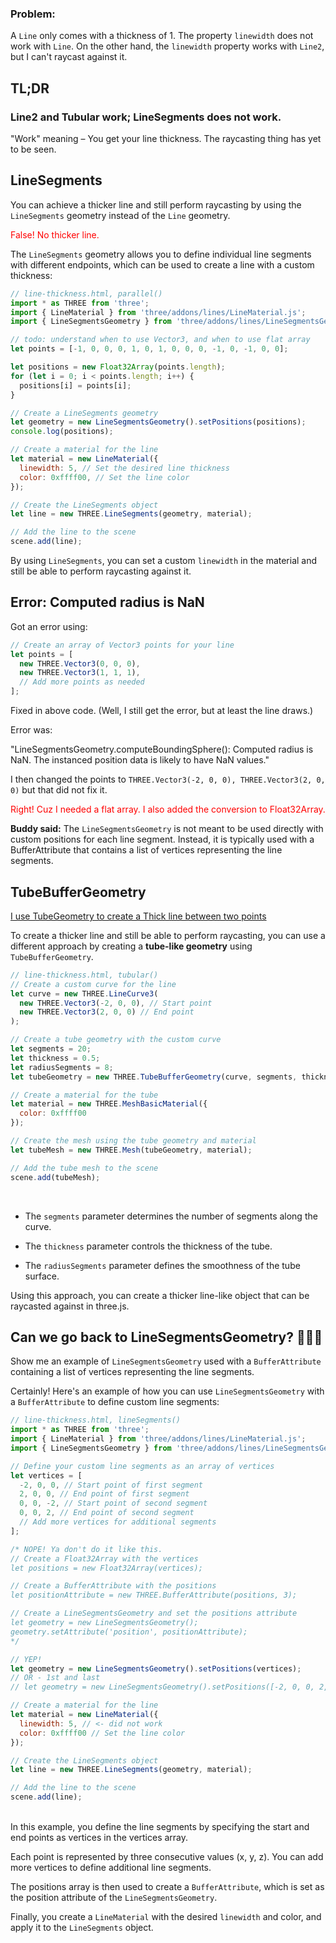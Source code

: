 <!-- #barracuda -->

### Problem:

A `Line` only comes with a thickness of 1.  The property `linewidth` does not work with `Line`.  On the other hand, the `linewidth` property works with `Line2`, but I can't raycast against it.

## TL;DR

### Line2 and Tubular work; LineSegments does not work.

"Work" meaning &ndash; You get your line thickness.  The raycasting thing has yet to be seen.

## LineSegments

You can achieve a thicker line and still perform raycasting by using the `LineSegments` geometry instead of the `Line` geometry.

<span style="color:red;">False! No thicker line.</span>

The `LineSegments` geometry allows you to define individual line segments with different endpoints, which can be used to create a line with a custom thickness:

```javascript
// line-thickness.html, parallel()
import * as THREE from 'three';
import { LineMaterial } from 'three/addons/lines/LineMaterial.js';
import { LineSegmentsGeometry } from 'three/addons/lines/LineSegmentsGeometry.js';

// todo: understand when to use Vector3, and when to use flat array
let points = [-1, 0, 0, 0, 1, 0, 1, 0, 0, 0, -1, 0, -1, 0, 0];

let positions = new Float32Array(points.length);
for (let i = 0; i < points.length; i++) {
  positions[i] = points[i];
}

// Create a LineSegments geometry
let geometry = new LineSegmentsGeometry().setPositions(positions);
console.log(positions);

// Create a material for the line
let material = new LineMaterial({
  linewidth: 5, // Set the desired line thickness
  color: 0xffff00, // Set the line color
});

// Create the LineSegments object
let line = new THREE.LineSegments(geometry, material);

// Add the line to the scene
scene.add(line);
```

By using `LineSegments`, you can set a custom `linewidth` in the material and still be able to perform raycasting against it.

## Error: Computed radius is NaN

Got an error using:

```js
// Create an array of Vector3 points for your line
let points = [
  new THREE.Vector3(0, 0, 0),
  new THREE.Vector3(1, 1, 1),
  // Add more points as needed
];
```

Fixed in above code. (Well, I still get the error, but at least the line draws.)

Error was:

"LineSegmentsGeometry.computeBoundingSphere(): Computed radius is NaN. The instanced position data is likely to have NaN values."

I then changed the points to `THREE.Vector3(-2, 0, 0), THREE.Vector3(2, 0, 0)` but that did not fix it.

<span style="color:red;">Right!  Cuz I needed a flat array.  I also added the conversion to Float32Array.</span>

**Buddy said:** The `LineSegmentsGeometry` is not meant to be used directly with custom positions for each line segment. Instead, it is typically used with a BufferAttribute that contains a list of vertices representing the line segments.

## TubeBufferGeometry

[I use TubeGeometry to create a Thick line between two points](https://stackoverflow.com/questions/11638883/thickness-of-lines-using-three-linebasicmaterial)

To create a thicker line and still be able to perform raycasting, you can use a different approach by creating a **tube-like geometry** using `TubeBufferGeometry`.

```javascript
// line-thickness.html, tubular()
// Create a custom curve for the line
let curve = new THREE.LineCurve3(
  new THREE.Vector3(-2, 0, 0), // Start point
  new THREE.Vector3(2, 0, 0) // End point
);

// Create a tube geometry with the custom curve
let segments = 20;
let thickness = 0.5;
let radiusSegments = 8;
let tubeGeometry = new THREE.TubeBufferGeometry(curve, segments, thickness, radiusSegments);

// Create a material for the tube
let material = new THREE.MeshBasicMaterial({
  color: 0xffff00
});

// Create the mesh using the tube geometry and material
let tubeMesh = new THREE.Mesh(tubeGeometry, material);

// Add the tube mesh to the scene
scene.add(tubeMesh);
```

<br>

* The `segments` parameter determines the number of segments along the curve.

* The `thickness` parameter controls the thickness of the tube.

* The `radiusSegments` parameter defines the smoothness of the tube surface.

Using this approach, you can create a thicker line-like object that can be raycasted against in three.js.

## Can we go back to LineSegmentsGeometry? 🤦🏻‍♀️

Show me an example of `LineSegmentsGeometry` used with a `BufferAttribute` containing a list of vertices representing the line segments.

Certainly! Here's an example of how you can use `LineSegmentsGeometry` with a `BufferAttribute` to define custom line segments:

```javascript
// line-thickness.html, lineSegments()
import * as THREE from 'three';
import { LineMaterial } from 'three/addons/lines/LineMaterial.js';
import { LineSegmentsGeometry } from 'three/addons/lines/LineSegmentsGeometry.js';

// Define your custom line segments as an array of vertices
let vertices = [
  -2, 0, 0, // Start point of first segment
  2, 0, 0, // End point of first segment
  0, 0, -2, // Start point of second segment
  0, 0, 2, // End point of second segment
  // Add more vertices for additional segments
];

/* NOPE! Ya don't do it like this.
// Create a Float32Array with the vertices
let positions = new Float32Array(vertices);

// Create a BufferAttribute with the positions
let positionAttribute = new THREE.BufferAttribute(positions, 3);

// Create a LineSegmentsGeometry and set the positions attribute
let geometry = new LineSegmentsGeometry();
geometry.setAttribute('position', positionAttribute);
*/

// YEP!
let geometry = new LineSegmentsGeometry().setPositions(vertices);
// OR - 1st and last
// let geometry = new LineSegmentsGeometry().setPositions([-2, 0, 0, 2, 0, 0]);

// Create a material for the line
let material = new LineMaterial({
  linewidth: 5, // <- did not work
  color: 0xffff00 // Set the line color
});

// Create the LineSegments object
let line = new THREE.LineSegments(geometry, material);

// Add the line to the scene
scene.add(line);
```

<br>
In this example, you define the line segments by specifying the start and end points as vertices in the vertices array.

Each point is represented by three consecutive values (x, y, z). You can add more vertices to define additional line segments.

The positions array is then used to create a `BufferAttribute`, which is set as the position attribute of the `LineSegmentsGeometry`.

Finally, you create a `LineMaterial` with the desired `linewidth` and color, and apply it to the `LineSegments` object.

<br>
